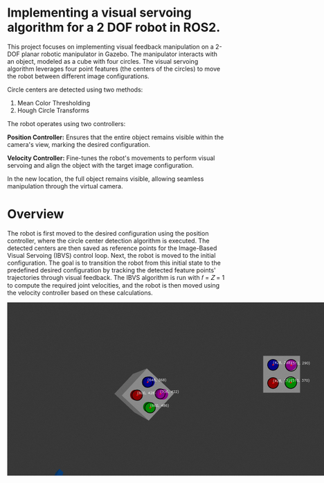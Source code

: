 # Implementing a visual servoing algorithm for a 2 DOF robot in ROS2.

This project focuses on implementing visual feedback manipulation on a 2-DOF planar robotic manipulator in Gazebo. The manipulator interacts with an object, modeled as a cube with four circles. The visual servoing algorithm leverages four point features (the centers of the circles) to move the robot between different image configurations.

Circle centers are detected using two methods:

1) Mean Color Thresholding
2) Hough Circle Transforms

The robot operates using two controllers:

**Position Controller:**  Ensures that the entire object remains visible within the camera's view, marking the desired configuration.

**Velocity Controller:**  Fine-tunes the robot's movements to perform visual servoing and align the object with the target image configuration.

In the new location, the full object remains visible, allowing seamless manipulation through the virtual camera.

# Overview 

The robot is first moved to the desired configuration using the position controller, where the circle center detection algorithm is executed. The detected centers are then saved as reference points for the Image-Based Visual Servoing (IBVS) control loop. Next, the robot is moved to the initial configuration. The goal is to transition the robot from this initial state to the predefined desired configuration by tracking the detected feature points' trajectories through visual feedback. The IBVS algorithm is run with 𝑓 = 𝑍 = 1 to compute the required joint velocities, and the robot is then moved using the velocity controller based on these calculations.

<div style="display: flex;">
  <img src="src/Initial_config_centers.jpg" alt="First Image" width="400" />
  <img src="src/desired_config_centers.jpg" alt="Second Image" width="400" />
</div>
